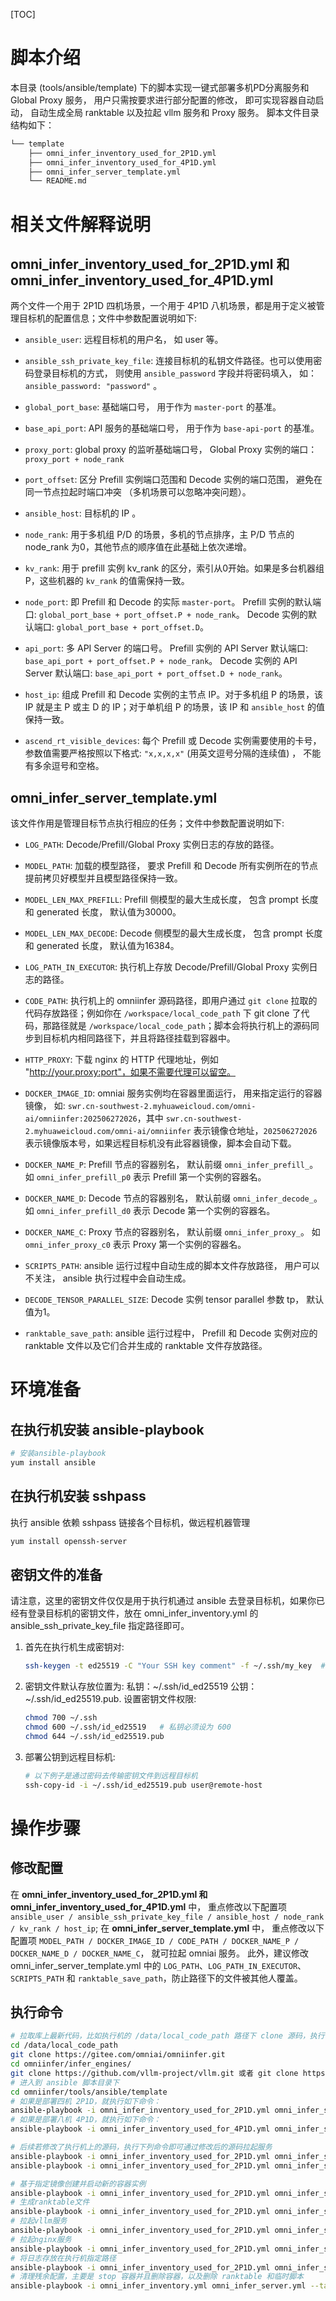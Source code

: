 [TOC]

# 脚本介绍
本目录 (tools/ansible/template) 下的脚本实现一键式部署多机PD分离服务和 Global Proxy 服务， 用户只需按要求进行部分配置的修改， 即可实现容器自动启动， 自动生成全局 ranktable 以及拉起 vllm 服务和 Proxy 服务。
脚本文件目录结构如下：
```bash
└── template
    ├── omni_infer_inventory_used_for_2P1D.yml
    ├── omni_infer_inventory_used_for_4P1D.yml
    ├── omni_infer_server_template.yml
    └── README.md
```

# 相关文件解释说明
## omni_infer_inventory_used_for_2P1D.yml 和 omni_infer_inventory_used_for_4P1D.yml
两个文件一个用于 2P1D 四机场景，一个用于 4P1D 八机场景，都是用于定义被管理目标机的配置信息；文件中参数配置说明如下:

* `ansible_user`: 远程目标机的用户名， 如 user 等。

* `ansible_ssh_private_key_file`: 连接目标机的私钥文件路径。也可以使用密码登录目标机的方式， 则使用 `ansible_password` 字段并将密码填入， 如：`ansible_password: "password"` 。

* `global_port_base`: 基础端口号， 用于作为 `master-port` 的基准。

* `base_api_port`:  API 服务的基础端口号， 用于作为 `base-api-port` 的基准。

* `proxy_port`: global proxy 的监听基础端口号， Global Proxy 实例的端口： `proxy_port + node_rank`

* `port_offset`: 区分 Prefill 实例端口范围和 Decode 实例的端口范围， 避免在同一节点拉起时端口冲突 （多机场景可以忽略冲突问题）。

* `ansible_host`: 目标机的 IP 。

* `node_rank`: 用于多机组 P/D 的场景，多机的节点排序，主 P/D 节点的 node_rank 为0，其他节点的顺序值在此基础上依次递增。

* `kv_rank`: 用于 prefill 实例 kv_rank 的区分，索引从0开始。如果是多台机器组 P，这些机器的 `kv_rank` 的值需保持一致。

* `node_port`: 即 Prefill 和 Decode 的实际 `master-port`。
    Prefill 实例的默认端口: `global_port_base + port_offset.P + node_rank`。
    Decode 实例的默认端口: `global_port_base + port_offset.D`。

* `api_port`: 多 API Server 的端口号。
    Prefill 实例的 API Server 默认端口: `base_api_port + port_offset.P + node_rank`。
    Decode 实例的 API Server 默认端口: `base_api_port + port_offset.D + node_rank`。

* `host_ip`: 组成 Prefill 和 Decode 实例的主节点 IP。对于多机组 P 的场景，该 IP 就是主 P 或主 D 的 IP；对于单机组 P 的场景，该 IP 和 `ansible_host` 的值保持一致。

* `ascend_rt_visible_devices`: 每个 Prefill 或 Decode 实例需要使用的卡号， 参数值需要严格按照以下格式: `"x,x,x,x"` (用英文逗号分隔的连续值) ， 不能有多余逗号和空格。


## omni_infer_server_template.yml
该文件作用是管理目标节点执行相应的任务；文件中参数配置说明如下:

* `LOG_PATH`: Decode/Prefill/Global Proxy 实例日志的存放的路径。

* `MODEL_PATH`: 加载的模型路径， 要求 Prefill 和 Decode 所有实例所在的节点提前拷贝好模型并且模型路径保持一致。

* `MODEL_LEN_MAX_PREFILL`: Prefill 侧模型的最大生成长度， 包含 prompt 长度和 generated 长度， 默认值为30000。

* `MODEL_LEN_MAX_DECODE`: Decode 侧模型的最大生成长度， 包含 prompt 长度和 generated 长度， 默认值为16384。

* `LOG_PATH_IN_EXECUTOR`: 执行机上存放 Decode/Prefill/Global Proxy 实例日志的路径。

* `CODE_PATH`: 执行机上的 omniinfer 源码路径，即用户通过 `git clone` 拉取的代码存放路径；例如你在 `/workspace/local_code_path` 下 git clone 了代码，那路径就是 `/workspace/local_code_path`；脚本会将执行机上的源码同步到目标机内相同路径下，并且将路径挂载到容器中。

* `HTTP_PROXY`: 下载 nginx 的 HTTP 代理地址，例如 "http://your.proxy:port"，如果不需要代理可以留空。

* `DOCKER_IMAGE_ID`: omniai 服务实例均在容器里面运行， 用来指定运行的容器镜像， 如: `swr.cn-southwest-2.myhuaweicloud.com/omni-ai/omniinfer:202506272026`，其中 `swr.cn-southwest-2.myhuaweicloud.com/omni-ai/omniinfer` 表示镜像仓地址，`202506272026` 表示镜像版本号，如果远程目标机没有此容器镜像，脚本会自动下载。

* `DOCKER_NAME_P`: Prefill 节点的容器别名， 默认前缀 `omni_infer_prefill_`。 如 `omni_infer_prefill_p0` 表示 Prefill 第一个实例的容器名。

* `DOCKER_NAME_D`: Decode 节点的容器别名， 默认前缀 `omni_infer_decode_`。 如 `omni_infer_prefill_d0` 表示 Decode 第一个实例的容器名。

* `DOCKER_NAME_C`: Proxy 节点的容器别名， 默认前缀 `omni_infer_proxy_`。 如 `omni_infer_proxy_c0` 表示 Proxy 第一个实例的容器名。

* `SCRIPTS_PATH`: ansible 运行过程中自动生成的脚本文件存放路径， 用户可以不关注， ansible 执行过程中会自动生成。

* `DECODE_TENSOR_PARALLEL_SIZE`: Decode 实例 tensor parallel 参数 tp， 默认值为1。

* `ranktable_save_path`: ansible 运行过程中， Prefill 和 Decode 实例对应的 ranktable 文件以及它们合并生成的 ranktable 文件存放路径。

# 环境准备
## 在执行机安装 ansible-playbook
```bash
# 安装ansible-playbook
yum install ansible
```

## 在执行机安装 sshpass
执行 ansible 依赖 sshpass 链接各个目标机，做远程机器管理
```bash
yum install openssh-server
```

## 密钥文件的准备
请注意，这里的密钥文件仅仅是用于执行机通过 ansible 去登录目标机，如果你已经有登录目标机的密钥文件，放在 omni_infer_inventory.yml 的 ansible_ssh_private_key_file 指定路径即可。
1. 首先在执行机生成密钥对:
    ```bash
    ssh-keygen -t ed25519 -C "Your SSH key comment" -f ~/.ssh/my_key  # -t 指定密钥类型（推荐ed25519）， -f 指定文件名
    ```
2. 密钥文件默认存放位置为: 私钥：~/.ssh/id_ed25519 公钥：~/.ssh/id_ed25519.pub. 设置密钥文件权限:
    ```bash
    chmod 700 ~/.ssh
    chmod 600 ~/.ssh/id_ed25519   # 私钥必须设为 600
    chmod 644 ~/.ssh/id_ed25519.pub
    ```
3. 部署公钥到远程目标机:
    ```bash
    # 以下例子是通过密码去传输密钥文件到远程目标机
    ssh-copy-id -i ~/.ssh/id_ed25519.pub user@remote-host
    ```

# 操作步骤

## 修改配置
在 **omni_infer_inventory_used_for_2P1D.yml 和 omni_infer_inventory_used_for_4P1D.yml** 中， 重点修改以下配置项 `ansible_user / ansible_ssh_private_key_file / ansible_host / node_rank / kv_rank / host_ip`;
在 **omni_infer_server_template.yml** 中， 重点修改以下配置项 `MODEL_PATH / DOCKER_IMAGE_ID / CODE_PATH / DOCKER_NAME_P / DOCKER_NAME_D / DOCKER_NAME_C`， 就可拉起 omniai 服务。
此外，建议修改 omni_infer_server_template.yml 中的 `LOG_PATH`、`LOG_PATH_IN_EXECUTOR`、`SCRIPTS_PATH` 和 `ranktable_save_path`，防止路径下的文件被其他人覆盖。

## 执行命令
```bash
# 拉取库上最新代码，比如执行机的 /data/local_code_path 路径下 clone 源码，执行下列命令即可
cd /data/local_code_path
git clone https://gitee.com/omniai/omniinfer.git
cd omniinfer/infer_engines/
git clone https://github.com/vllm-project/vllm.git 或者 git clone https://gitee.com/mirrors/vllm.git
# 进入到 ansible 脚本目录下
cd omniinfer/tools/ansible/template
# 如果是部署四机 2P1D，就执行如下命令：
ansible-playbook -i omni_infer_inventory_used_for_2P1D.yml omni_infer_server_template.yml --skip-tags fetch_log
# 如果是部署八机 4P1D，就执行如下命令：
ansible-playbook -i omni_infer_inventory_used_for_4P1D.yml omni_infer_server_template.yml --skip-tags fetch_log

# 后续若修改了执行机上的源码，执行下列命令即可通过修改后的源码拉起服务
ansible-playbook -i omni_infer_inventory_used_for_2P1D.yml omni_infer_server_template.yml --tags sync_code
ansible-playbook -i omni_infer_inventory_used_for_2P1D.yml omni_infer_server_template.yml --tags run_server

# 基于指定镜像创建并启动新的容器实例
ansible-playbook -i omni_infer_inventory_used_for_2P1D.yml omni_infer_server_template.yml --tags run_docker
# 生成ranktable文件
ansible-playbook -i omni_infer_inventory_used_for_2P1D.yml omni_infer_server_template.yml --tags ranktable
# 拉起vllm服务
ansible-playbook -i omni_infer_inventory_used_for_2P1D.yml omni_infer_server_template.yml --tags run_server
# 拉起nginx服务
ansible-playbook -i omni_infer_inventory_used_for_2P1D.yml omni_infer_server_template.yml --tags run_proxy
# 将日志存放在执行机指定路径
ansible-playbook -i omni_infer_inventory_used_for_2P1D.yml omni_infer_server_template.yml --tags fetch_log
# 清理残余配置，主要是 stop 容器并且删除容器，以及删除 ranktable 和临时脚本
ansible-playbook -i omni_infer_inventory.yml omni_infer_server.yml --tags clean_up
```